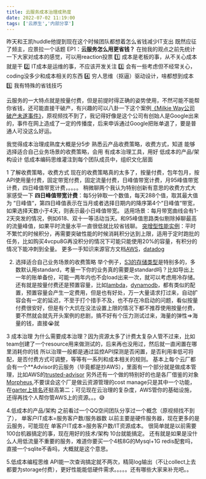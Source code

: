 ```yaml
---
title: 云服务成本治理成熟度
date: 2022-07-02 11:19:00
tags: ['云原生','内部分享']
---
```


昨天和王凯huddle他提到现在这个时候团队都想着怎么省钱减少IT支出
既然应征了频主，应景拉一个话题 EP1：**云服务怎么用更省钱？**
在抛我的观点之前先统计一下大家对成本的感觉，可以用reaction投票
:one: 成本是老板的事，从不关心成本就是干
:two: IT成本是运维的事，不应该开发关注
:three: 会有一些考虑但不经常关心，coding没多少和成本相关的东西
:four: 穷人思维（抠逼）驱动设计，啥都想到成本
:five: 我有特殊的省钱技巧

云服务的一大特点就是按量付费，但是前提时得正确的姿势使用，不然可能不能帮你省钱，还可能直接干破产，有兴趣的可以八卦一下这个案例[《Milkie Way公司破产未遂事件》](https://zhuanlan.zhihu.com/p/358250097)，原视频找不到了，我记得好像是这个公司有创始人是Google出来的，事件在网上造成了一定的传播度，后来申诉通过Google把账单退了，要是普通人可没这么好运。

我觉得成本治理成熟度大概是分5步
熟悉云产品收费策略，收费方式，知道
能够选择适合自己业务场景的收费策略，会用
有成本治理工具，用好
低成本的产品/架构设计
低成本编码思维灌注到每个团队成员中，组织文化层面

1 了解收费策略，收费方式
现在的收费策略真的太多了，按量付费，包年包月，按API使用量付费，固定带宽付费，固定流量付费，日峰值带宽计费，月95峰值带宽计费，四日峰值带宽计费，。。。。
稍微聊两个我认为特别创新有意思的收费方式大家感受一下
**四日峰值带宽计费**：每5分钟取一个数值，每天288个值，取其最大值为 “日峰值“，第四日峰值表示在当月或者选择日期内的降序第4个“日峰值“带宽，如果选择天数小于4天，则表示最小日峰值带宽。
适用场景：每月带宽曲线会有1-2天突发的情况，例如618、双十一等活动当天。和95峰值思路类似剔除掉聊最高的流量峰值，如果平时流量水平一直很低就比较省钱聊。
[突增型性能实例](https://docs.aws.amazon.com/zh_cn/AWSEC2/latest/UserGuide/burstable-performance-instances.html)：平时不繁忙的时候积分，再需要突破性能的时候消耗积分达到上限，适用于定时跑批的任务，比如购买4vcpu8G再没积分的情况下可能只能使用20%的容量，有积分的情况下能冲刺到全量。
更多一手知识来源官方文档[AWS](https://aws.amazon.com/cn/pricing/)，[datadog](https://www.datadoghq.com/pricing/)

2. 选择适合自己业务场景的收费策略
举个例子，[S3的存储类型](https://docs.aws.amazon.com/zh_cn/AmazonS3/latest/userguide/storage-class-intro.html)是特别多的，多数默认用standard，考量一下你的业务真的需要是standard吗？比如导出上一年的账单备份，可能一两年内也不会load出来一次，就可以考虑用冷存储。
还有就是按量付费还是预置容量，比如[lambda](https://docs.aws.amazon.com/zh_cn/lambda/latest/dg/provisioned-concurrency.html)，[dynamodb](https://docs.aws.amazon.com/zh_cn/amazondynamodb/latest/developerguide/ProvisionedThroughput.html)，都有类似的配置，预置容量会产生一定费用，但是也有好处，万一大量请求打过来，自动扩容会有一定的延迟，不至于打个措手不及，也不存在冷启动的问题，看似按量付费很安好，但是有个大炕在没法设置上限的情况下都不推荐使用按量付费，要不然就会就先开头案例的悲剧，搞不好有个压力测试过来，海量的弹性=>海量的钱，直接:sob:就

3 成本治理
为什么需要成本治理？因为资源太多了计费太复杂人管不过来，比如team创建了一个resource用来做测试的，后来再也没用过，然后就一直闲置在哪里消耗你的钱
所以治理一般都是通过监控API探测是否闲置，是否利用率低可将配，是否付费方式可调整，等等有一系列和成本相关的规则。
基本上每个云厂都会有一个**Advisor的云服务（毕竟都是抄AWS），里面有一个部分就是做成本管理，比如AWS的[trusted-advisor](https://aws.amazon.com/cn/premiumsupport/technology/trusted-advisor/) 另外还有一个做的特别好的也是各厂借鉴的对象[Morpheus](https://morpheusdata.com/hybrid-cloud-management/cost-optimization-finops/),不要误会这个厂是做云资源管理的cost manage只是其中一个功能，在[garter上排名](https://www.gartner.com/reviews/market/cloud-management-tooling)还挺高第二；可见现在云治理的复杂度，AWS管你的基础设施，还得再找个人帮你管AWS上的资源。。。:sweat_smile:

4.低成本的产品/架构
之前看过一个QQ空间团队分享过一个概念（原视频找不到了）， 单客户IT成本=服务客户数/服务器数 以前主要是硬件服务器，现在更多的是云服务，可能现在 单客户IT成本=服务客户数/IT资源成本。
很简单就是以前需要100台机器搞定的事，现在用好的技术/架构 10台就能搞定。
还有就是如果是没什么人用低流量不重要的服务，难道你要买一个4核8G的Mysql+1G redis配套吗，直接一个sqlite不香吗，大概就是这个意思。

5.低成本编程思维
API能一次查询搞定就不两次，精简log输出（不让collect上去都要为storage付费），更好性能能低硬件需求。。。。。还有哪些大家来补充吧。。
